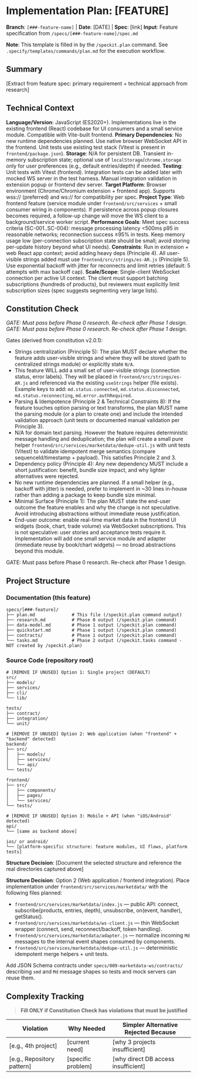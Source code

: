# Implementation Plan: [FEATURE]

**Branch**: `[###-feature-name]` | **Date**: [DATE] | **Spec**: [link]
**Input**: Feature specification from `/specs/[###-feature-name]/spec.md`

**Note**: This template is filled in by the `/speckit.plan` command. See `.specify/templates/commands/plan.md` for the execution workflow.

## Summary

[Extract from feature spec: primary requirement + technical approach from research]

## Technical Context

<!--
  ACTION REQUIRED: Replace the content in this section with the technical details
  for the project. The structure here is presented in advisory capacity to guide
  the iteration process.
-->

**Language/Version**: JavaScript (ES2020+). Implementations live in the existing frontend (React) codebase for UI consumers and a small service module. Compatible with Vite-built frontend.
**Primary Dependencies**: No new runtime dependencies planned. Use native browser WebSocket API in the frontend. Unit tests use existing test stack (Vitest is present in `frontend/package.json`).
**Storage**: N/A for persistent DB. Transient in-memory subscription state; optional use of `localStorage`/`chrome.storage` only for user preferences (e.g., default entries/depth) if needed.
**Testing**: Unit tests with Vitest (frontend). Integration tests can be added later with mocked WS server in the test harness. Manual integration validation in extension popup or frontend dev server.
**Target Platform**: Browser environment (Chrome/Chromium extension + frontend app). Supports wss:// (preferred) and ws:// for compatibility per spec.
**Project Type**: Web frontend feature (service module under `frontend/src/services` + small consumer wiring in components). If persistence across popup closures becomes required, a follow-up change will move the WS client to a background/service worker script.
**Performance Goals**: Meet spec success criteria (SC-001..SC-004): message processing latency <500ms p95 in reasonable networks; reconnection success ≥95% in tests. Keep memory usage low (per-connection subscription state should be small; avoid storing per-update history beyond what UI needs).
**Constraints**: Run in extension + web React app context; avoid adding heavy deps (Principle 4). All user-visible strings added must use `frontend/src/strings/es-AR.js` (Principle 5). Use exponential backoff with jitter for reconnects and limit retries (default: 5 attempts with max backoff cap).
**Scale/Scope**: Single-client WebSocket connection per active UI context. The client must support batching subscriptions (hundreds of products), but reviewers must explicitly limit subscription sizes (spec suggests segmenting very large lists).

## Constitution Check

*GATE: Must pass before Phase 0 research. Re-check after Phase 1 design.*
*GATE: Must pass before Phase 0 research. Re-check after Phase 1 design.*

Gates (derived from constitution v2.0.1):

- Strings centralization (Principle 5): The plan MUST declare whether the feature adds user-visible
  strings and where they will be stored (path to centralized strings module) or explicitly state `N/A`.
- This feature WILL add a small set of user-visible strings (connection status, error labels). They will be placed in `frontend/src/strings/es-AR.js` and referenced via the existing `useStrings` helper (file exists). Example keys to add: `md.status.connected`, `md.status.disconnected`, `md.status.reconnecting`, `md.error.authRequired`.
- Parsing & Idempotence (Principle 2 & Technical Constraints 8): If the feature touches option parsing
  or text transforms, the plan MUST name the parsing module (or a plan to create one) and include the
  intended validation approach (unit tests or documented manual validation per Principle 3).
- N/A for domain text parsing. However the feature requires deterministic message handling and deduplication; the plan will create a small pure helper `frontend/src/services/marketdata/dedupe-util.js` with unit tests (Vitest) to validate idempotent merge semantics (compare sequenceId/timestamp + payload). This satisfies Principle 2 and 3.
- Dependency policy (Principle 4): Any new dependency MUST include a short justification: benefit,
  bundle size impact, and why lighter alternatives were rejected.
- No new runtime dependencies are planned. If a small helper (e.g., backoff with jitter) is needed, prefer to implement in ~30 lines in-house rather than adding a package to keep bundle size minimal.
- Minimal Surface (Principle 1): The plan MUST state the end-user outcome the feature enables and why
  the change is not speculative. Avoid introducing abstractions without immediate reuse justification.
- End-user outcome: enable real-time market data in the frontend UI widgets (book, chart, trade volume) via WebSocket subscriptions. This is not speculative: user stories and acceptance tests require it. Implementation will add one small service module and adapter (immediate reuse by book/chart widgets) — no broad abstractions beyond this module.

GATE: Must pass before Phase 0 research. Re-check after Phase 1 design.

## Project Structure

### Documentation (this feature)

```text
specs/[###-feature]/
├── plan.md              # This file (/speckit.plan command output)
├── research.md          # Phase 0 output (/speckit.plan command)
├── data-model.md        # Phase 1 output (/speckit.plan command)
├── quickstart.md        # Phase 1 output (/speckit.plan command)
├── contracts/           # Phase 1 output (/speckit.plan command)
└── tasks.md             # Phase 2 output (/speckit.tasks command - NOT created by /speckit.plan)
```

### Source Code (repository root)
<!--
  ACTION REQUIRED: Replace the placeholder tree below with the concrete layout
  for this feature. Delete unused options and expand the chosen structure with
  real paths (e.g., apps/admin, packages/something). The delivered plan must
  not include Option labels.
-->

```text
# [REMOVE IF UNUSED] Option 1: Single project (DEFAULT)
src/
├── models/
├── services/
├── cli/
└── lib/

tests/
├── contract/
├── integration/
└── unit/

# [REMOVE IF UNUSED] Option 2: Web application (when "frontend" + "backend" detected)
backend/
├── src/
│   ├── models/
│   ├── services/
│   └── api/
└── tests/

frontend/
├── src/
│   ├── components/
│   ├── pages/
│   └── services/
└── tests/

# [REMOVE IF UNUSED] Option 3: Mobile + API (when "iOS/Android" detected)
api/
└── [same as backend above]

ios/ or android/
└── [platform-specific structure: feature modules, UI flows, platform tests]
```

**Structure Decision**: [Document the selected structure and reference the real
directories captured above]

**Structure Decision**: Option 2 (Web application / frontend integration).
Place implementation under `frontend/src/services/marketdata/` with the following files planned:

- `frontend/src/services/marketdata/index.js` — public API: connect, subscribe(products, entries, depth), unsubscribe, on(event, handler), getStatus().
- `frontend/src/services/marketdata/ws-client.js` — thin WebSocket wrapper (connect, send, reconnect/backoff, token handling).
- `frontend/src/services/marketdata/adapter.js` — normalize incoming `Md` messages to the internal event shapes consumed by components.
- `frontend/src/services/marketdata/dedupe-util.js` — deterministic idempotent merge helpers + unit tests.

Add JSON Schema contracts under `specs/009-marketdata-ws/contracts/` describing `smd` and `Md` message shapes so tests and mock servers can reuse them.

## Complexity Tracking

> **Fill ONLY if Constitution Check has violations that must be justified**

| Violation | Why Needed | Simpler Alternative Rejected Because |
|-----------|------------|-------------------------------------|
| [e.g., 4th project] | [current need] | [why 3 projects insufficient] |
| [e.g., Repository pattern] | [specific problem] | [why direct DB access insufficient] |
